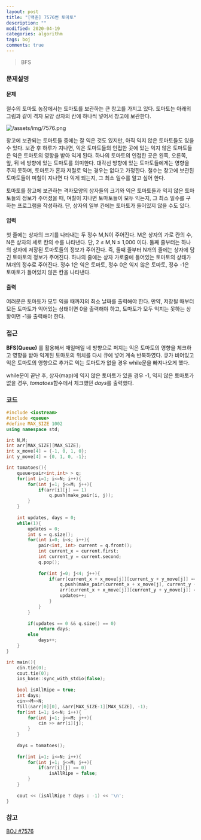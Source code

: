 ```yaml
---
layout: post
title: "[백준] 7576번 토마토"
description: ""
modified: 2020-04-19
categories: algorithm
tags: boj
comments: true
---
```


> BFS

### 문제설명

#### 문제
철수의 토마토 농장에서는 토마토를 보관하는 큰 창고를 가지고 있다. 토마토는 아래의 그림과 같이 격자 모양 상자의 칸에 하나씩 넣어서 창고에 보관한다. 

![/assets/img/7576.png](https://cdn.jsdelivr.net/gh/ddamddi/ddamddi.github.io/assets/img/7576.png)

창고에 보관되는 토마토들 중에는 잘 익은 것도 있지만, 아직 익지 않은 토마토들도 있을 수 있다. 보관 후 하루가 지나면, 익은 토마토들의 인접한 곳에 있는 익지 않은 토마토들은 익은 토마토의 영향을 받아 익게 된다. 하나의 토마토의 인접한 곳은 왼쪽, 오른쪽, 앞, 뒤 네 방향에 있는 토마토를 의미한다. 대각선 방향에 있는 토마토들에게는 영향을 주지 못하며, 토마토가 혼자 저절로 익는 경우는 없다고 가정한다. 철수는 창고에 보관된 토마토들이 며칠이 지나면 다 익게 되는지, 그 최소 일수를 알고 싶어 한다.

토마토를 창고에 보관하는 격자모양의 상자들의 크기와 익은 토마토들과 익지 않은 토마토들의 정보가 주어졌을 때, 며칠이 지나면 토마토들이 모두 익는지, 그 최소 일수를 구하는 프로그램을 작성하라. 단, 상자의 일부 칸에는 토마토가 들어있지 않을 수도 있다.

#### 입력
첫 줄에는 상자의 크기를 나타내는 두 정수 M,N이 주어진다. M은 상자의 가로 칸의 수, N은 상자의 세로 칸의 수를 나타낸다. 단, 2 ≤ M,N ≤ 1,000 이다. 둘째 줄부터는 하나의 상자에 저장된 토마토들의 정보가 주어진다. 즉, 둘째 줄부터 N개의 줄에는 상자에 담긴 토마토의 정보가 주어진다. 하나의 줄에는 상자 가로줄에 들어있는 토마토의 상태가 M개의 정수로 주어진다. 정수 1은 익은 토마토, 정수 0은 익지 않은 토마토, 정수 -1은 토마토가 들어있지 않은 칸을 나타낸다. 

#### 출력
여러분은 토마토가 모두 익을 때까지의 최소 날짜를 출력해야 한다. 만약, 저장될 때부터 모든 토마토가 익어있는 상태이면 0을 출력해야 하고, 토마토가 모두 익지는 못하는 상황이면 -1을 출력해야 한다.

### 접근
**BFS(Queue)** 를 활용해서 매일매일 네 방향으로 퍼지는 익은 토마토의 영향을 체크하고 영향을 받아 익게된 토마토의 위치를 다시 큐에 넣어 계속 반복하였다. 큐가 비어있고 익은 토마토의 영향으로 추가로 익는 토마토가 없을 경우 while문을 빠져나오게 했다.

while문이 끝난 후, 상자(map)에 익지 않은 토마토가 있을 경우 -1, 익지 않은 토마토가 없을 경우, *tomatoes*함수에서 체크했던 *days*를 출력했다.



### 코드
```cpp
#include <iostream>
#include <queue>
#define MAX_SIZE 1002
using namespace std;

int N,M;
int arr[MAX_SIZE][MAX_SIZE];
int x_move[4] = {-1, 0, 1, 0};
int y_move[4] = {0, 1, 0, -1};

int tomatoes(){
	queue<pair<int,int> > q;
	for(int i=1; i<=N; i++){
		for(int j=1; j<=M; j++){
			if(arr[i][j] == 1)
				q.push(make_pair(i, j));
		}
	}
	
	int updates, days = 0;
	while(1){	
		updates = 0;
		int s = q.size();
		for(int i=0; i<s; i++){
			pair<int, int> current = q.front();
			int current_x = current.first;
			int current_y = current.second;
			q.pop();
			
			for(int j=0; j<4; j++){
				if(arr[current_x + x_move[j]][current_y + y_move[j]] == 0){
					q.push(make_pair(current_x + x_move[j], current_y + y_move[j]));
					arr[current_x + x_move[j]][current_y + y_move[j]] = 1;
					updates++;
				}
			}
		}
		
		if(updates == 0 && q.size() == 0)
			return days;
		else
			days++;
	}	
}

int main(){
	cin.tie(0);
	cout.tie(0);
	ios_base::sync_with_stdio(false);
	
	bool isAllRipe = true;
	int days;
	cin>>M>>N;
	fill(&arr[0][0], &arr[MAX_SIZE-1][MAX_SIZE], -1);
	for(int i=1; i<=N; i++){
		for(int j=1; j<=M; j++){
			cin >> arr[i][j];
		}
	}
	
	days = tomatoes();
	
	for(int i=1; i<=N; i++){
		for(int j=1; j<=M; j++){
			if(arr[i][j] == 0)
				isAllRipe = false;
		}
	}
	
	cout << (isAllRipe ? days : -1) << '\n';
}
```

### 참고
[BOJ #7576](https://www.acmicpc.net/problem/7576)  
